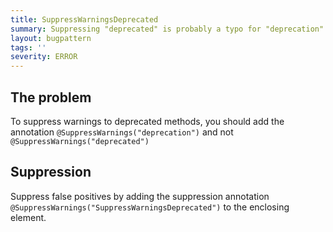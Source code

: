 ```yaml
---
title: SuppressWarningsDeprecated
summary: Suppressing "deprecated" is probably a typo for "deprecation"
layout: bugpattern
tags: ''
severity: ERROR
---
```


<!--
*** AUTO-GENERATED, DO NOT MODIFY ***
To make changes, edit the @BugPattern annotation or the explanation in docs/bugpattern.
-->


## The problem
To suppress warnings to deprecated methods, you should add the annotation
`@SuppressWarnings("deprecation")` and not `@SuppressWarnings("deprecated")`

## Suppression
Suppress false positives by adding the suppression annotation `@SuppressWarnings("SuppressWarningsDeprecated")` to the enclosing element.
